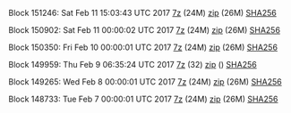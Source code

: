Block 151246: Sat Feb 11 15:03:43 UTC 2017 [7z](https://transfer.sh/C3ziv/bootstrap.dat.20170211.7z) (24M) [zip](https://transfer.sh/BUDBa/bootstrap.dat.20170211.zip) (26M) [SHA256](https://transfer.sh/11aou2/sha256.txt)

Block 150902: Sat Feb 11 00:00:02 UTC 2017 [7z](https://transfer.sh/AdbAG/bootstrap.dat.20170211.7z) (24M) [zip](https://transfer.sh/FlSWN/bootstrap.dat.20170211.zip) (26M) [SHA256](https://transfer.sh/uybtT/sha256.txt)

Block 150350: Fri Feb 10 00:00:01 UTC 2017 [7z](https://transfer.sh/PdNFY/bootstrap.dat.20170210.7z) (24M) [zip](https://transfer.sh/82ArA/bootstrap.dat.20170210.zip) (26M) [SHA256](https://transfer.sh/QagOO/sha256.txt)

Block 149959: Thu Feb  9 06:35:24 UTC 2017 [7z](https://transfer.sh/nqmZH/bootstrap.dat.20170209.7z) (32) [zip]() () [SHA256](https://transfer.sh/13yLDH/sha256.txt)

Block 149265: Wed Feb  8 00:00:01 UTC 2017 [7z](https://transfer.sh/ftOPf/bootstrap.dat.20170208.7z) (24M) [zip](https://transfer.sh/jcw0x/bootstrap.dat.20170208.zip) (26M) [SHA256](https://transfer.sh/7045h/sha256.txt)

Block 148733: Tue Feb  7 00:00:01 UTC 2017 [7z](https://transfer.sh/VuZpM/bootstrap.dat.20170207.7z) (24M) [zip](https://transfer.sh/FHLjK/bootstrap.dat.20170207.zip) (26M) [SHA256](https://transfer.sh/10cVKT/sha256.txt)
